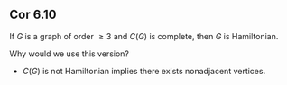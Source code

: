 ## Cor 6.10
If $G$ is a graph of order $\geq 3$ and $C(G)$ is complete, then $G$ is Hamiltonian.

Why would we use this version?
- $C(G)$ is not Hamiltonian implies there exists nonadjacent vertices.